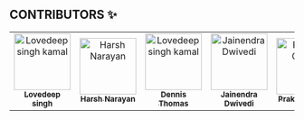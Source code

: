 ## CONTRIBUTORS ✨

<table>
  <!-- Use not more than 7 entries in a single Row -->
  <tr>
    <td align="center">
        <a href="https://github.com/dev-lovedeep">
            <img src="https://avatars.githubusercontent.com/u/34393512?v=4" width="100px;" alt="Lovedeep singh kamal"/>
            <br />
            <sub>
                <b>Lovedeep singh </b>
            </sub>
        </a>
        <br />
    </td>
    <td align="center">
        <a href="https://github.com/harshN-17">
            <img src="https://avatars.githubusercontent.com/u/96466588?v=4" width="100px;" alt="Harsh Narayan"/>
            <br />
            <sub>
                <b>Harsh Narayan</b>
            </sub>
        </a>
        <br />
    </td>
    <td align="center">
        <a href="https://github.com/DNA5769">
            <img src="https://avatars.githubusercontent.com/u/40732639?v=4" width="100px;" alt="Lovedeep singh kamal"/>
            <br />
            <sub>
                <b>Dennis Thomas </b>
            </sub>
        </a>
    </td>
    <td align="center">
        <a href="https://github.com/JainendraDwivedi">
            <img src="https://avatars.githubusercontent.com/u/75388379?v=4" width="100px;" alt="Jainendra Dwivedi"/>
            <br />
            <sub>
                <b>Jainendra Dwivedi</b>
            </sub>
        </a>
    </td>
    <td align="center">
        <a href="https://github.com/Prakhar1106">
            <img src="https://avatars.githubusercontent.com/u/52492574?s=96&v=4" width="100px;" alt="Prakhar Gupta"/>
            <br />
            <sub>
                <b>Prakhar Gupta</b>
            </sub>
        </a>
    </td>
        <td align="center">
        <a href="https://github.com/SyarifulMsth">
            <img src="https://avatars.githubusercontent.com/u/96466588?v=4" width="100px;" alt="Syariful Msth"/>
            <br />
            <sub>
                <b>Syariful Msth</b>
            </sub>
        </a>
    </td>
  </tr>
</table>
